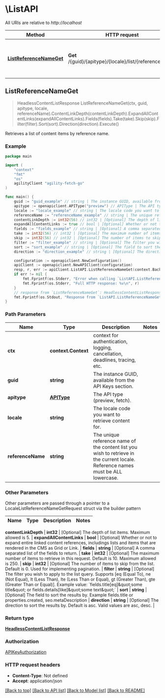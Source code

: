 # \ListAPI

All URIs are relative to *http://localhost*

Method | HTTP request | Description
------------- | ------------- | -------------
[**ListReferenceNameGet**](ListAPI.md#ListReferenceNameGet) | **Get** /{guid}/{apitype}/{locale}/list/{referenceName} | Retrieves a list of content items by reference name.



## ListReferenceNameGet

> HeadlessContentListResponse ListReferenceNameGet(ctx, guid, apitype, locale, referenceName).ContentLinkDepth(contentLinkDepth).ExpandAllContentLinks(expandAllContentLinks).Fields(fields).Take(take).Skip(skip).Filter(filter).Sort(sort).Direction(direction).Execute()

Retrieves a list of content items by reference name.

### Example

```go
package main

import (
	"context"
	"fmt"
	"os"
	agilityClient "agility-fetch-go"
)

func main() {
	guid := "guid_example" // string | The instance GUID, available from the API Keys section.
	apitype := openapiclient.APIType("preview") // APIType | The API type (preview, fetch).
	locale := "locale_example" // string | The locale code you want to retrieve content for.
	referenceName := "referenceName_example" // string | The unique reference name of the content list you wish to retrieve in the current locale. Reference names must be ALL lowercase.
	contentLinkDepth := int32(56) // int32 | [Optional] The depth of list items. Maximum allowed is 5. (optional)
	expandAllContentLinks := true // bool | [Optional] Whether or not to expand entire linked content references, includings lists and items that are rendered in the CMS as Grid or Link. (optional)
	fields := "fields_example" // string | [Optional] A comma separated list of the fields to return. (optional)
	take := int32(56) // int32 | [Optional] The maximum number of items to retrieve in this request. Default is 10. Maximum allowed is 250. (optional)
	skip := int32(56) // int32 | [Optional] The number of items to skip from the list. Default is 0. Used for implementing pagination. (optional)
	filter := "filter_example" // string | [Optional] The filter you wish to apply to the list query. Supports [eq (Equal To), ne (Not Equal), lt (Less Than), lte (Less Than or Equal), gt (Greater Than), gte (Greater Than or Equal)]. Example value: `fields.title[eq]\"some title\" or fields.details[like]\"some text\"` (optional)
	sort := "sort_example" // string | [Optional] The field to sort the results by. Example fields.title or properties.created, seo.metaDescription (optional)
	direction := "direction_example" // string | [Optional] The direction to sort the results by. Default is asc. Valid values are asc, desc. (optional)

	configuration := openapiclient.NewConfiguration()
	apiClient := openapiclient.NewAPIClient(configuration)
	resp, r, err := apiClient.ListAPI.ListReferenceNameGet(context.Background(), guid, apitype, locale, referenceName).ContentLinkDepth(contentLinkDepth).ExpandAllContentLinks(expandAllContentLinks).Fields(fields).Take(take).Skip(skip).Filter(filter).Sort(sort).Direction(direction).Execute()
	if err != nil {
		fmt.Fprintf(os.Stderr, "Error when calling `ListAPI.ListReferenceNameGet``: %v\n", err)
		fmt.Fprintf(os.Stderr, "Full HTTP response: %v\n", r)
	}
	// response from `ListReferenceNameGet`: HeadlessContentListResponse
	fmt.Fprintf(os.Stdout, "Response from `ListAPI.ListReferenceNameGet`: %v\n", resp)
}
```

### Path Parameters


Name | Type | Description  | Notes
------------- | ------------- | ------------- | -------------
**ctx** | **context.Context** | context for authentication, logging, cancellation, deadlines, tracing, etc.
**guid** | **string** | The instance GUID, available from the API Keys section. | 
**apitype** | [**APIType**](.md) | The API type (preview, fetch). | 
**locale** | **string** | The locale code you want to retrieve content for. | 
**referenceName** | **string** | The unique reference name of the content list you wish to retrieve in the current locale. Reference names must be ALL lowercase. | 

### Other Parameters

Other parameters are passed through a pointer to a LocaleListReferenceNameGetRequest struct via the builder pattern


Name | Type | Description  | Notes
------------- | ------------- | ------------- | -------------




 **contentLinkDepth** | **int32** | [Optional] The depth of list items. Maximum allowed is 5. | 
 **expandAllContentLinks** | **bool** | [Optional] Whether or not to expand entire linked content references, includings lists and items that are rendered in the CMS as Grid or Link. | 
 **fields** | **string** | [Optional] A comma separated list of the fields to return. | 
 **take** | **int32** | [Optional] The maximum number of items to retrieve in this request. Default is 10. Maximum allowed is 250. | 
 **skip** | **int32** | [Optional] The number of items to skip from the list. Default is 0. Used for implementing pagination. | 
 **filter** | **string** | [Optional] The filter you wish to apply to the list query. Supports [eq (Equal To), ne (Not Equal), lt (Less Than), lte (Less Than or Equal), gt (Greater Than), gte (Greater Than or Equal)]. Example value: &#x60;fields.title[eq]\&quot;some title\&quot; or fields.details[like]\&quot;some text\&quot;&#x60; | 
 **sort** | **string** | [Optional] The field to sort the results by. Example fields.title or properties.created, seo.metaDescription | 
 **direction** | **string** | [Optional] The direction to sort the results by. Default is asc. Valid values are asc, desc. | 

### Return type

[**HeadlessContentListResponse**](HeadlessContentListResponse.md)

### Authorization

[APIKeyAuthorization](../README.md#APIKeyAuthorization)

### HTTP request headers

- **Content-Type**: Not defined
- **Accept**: application/json

[[Back to top]](#) [[Back to API list]](../README.md#documentation-for-api-endpoints)
[[Back to Model list]](../README.md#documentation-for-models)
[[Back to README]](../README.md)


